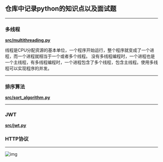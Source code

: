 ## 仓库中记录python的知识点以及面试题

---

### 多线程

**[src/multithreading.py](https://github.com/Hellathor/python-study/blob/main/src/multithreading.py)**

线程是CPU分配资源的基本单位，一个程序开始运行，整个程序就变成了一个进程，而一个进程就相当于一个或者多个线程。
没有多线程编程时，一个进程也是一个主线程，有多线程编程时，一个进程包含了多个线程，包含主线程。使用多线程可以实现程序的并发。

---

### 排序算法

**[src/sort_algorithm.py](https://github.com/Hellathor/python-study/blob/main/src/sort_algorithm.py)**

---

### JWT

**[src/jwt.py]()**


### HTTP协议

****

![img](https://img-blog.csdn.net/20180717205955835?watermark/2/text/aHR0cHM6Ly9ibG9nLmNzZG4ubmV0L2FsaXVqaXVqaWFuZw==/font/5a6L5L2T/fontsize/400/fill/I0JBQkFCMA==/dissolve/70)